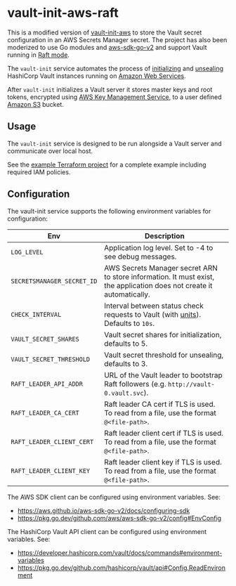 # vault-init-aws-raft

This is a modified version of [vault-init-aws](https://github.com/caquino/vault-init-aws/) to store the Vault secret configuration in an AWS Secrets Manager secret.
The project has also been moderized to use Go modules and [aws-sdk-go-v2](https://aws.github.io/aws-sdk-go-v2/docs/) and support Vault running in [Raft mode](https://developer.hashicorp.com/vault/docs/configuration/storage/raft).

The `vault-init` service automates the process of [initializing](https://www.vaultproject.io/docs/commands/operator/init.html) and [unsealing](https://www.vaultproject.io/docs/concepts/seal.html#unsealing) HashiCorp Vault instances running on [Amazon Web Services](http://aws.amazon.com/).

After `vault-init` initializes a Vault server it stores master keys and root tokens, encrypted using [AWS Key Management Service](https://aws.amazon.com/kms/), to a user defined [Amazon S3](https://aws.amazon.com/s3/) bucket.

## Usage

The `vault-init` service is designed to be run alongside a Vault server and communicate over local host.

See the [example Terraform project](example/) for a complete example including required IAM policies.

## Configuration

The vault-init service supports the following environment variables for configuration:

| Env                        | Description                                                                                                               |
| -------------------------- | ------------------------------------------------------------------------------------------------------------------------- |
| `LOG_LEVEL`                | Application log level. Set to -4 to see debug messages.                                                                   |
| `SECRETSMANAGER_SECRET_ID` | AWS Secrets Manager secret ARN to store information. It must exist, the application does not create it automatically.     |
| `CHECK_INTERVAL`           | Interval between status check requests to Vault (with [units](https://pkg.go.dev/time#ParseDuration)). Defaults to `10s`. |
| `VAULT_SECRET_SHARES`      | Vault secret shares for initialization, defaults to 5.                                                                    |
| `VAULT_SECRET_THRESHOLD`   | Vault secret threshold for unsealing, defaults to 3.                                                                      |
| `RAFT_LEADER_API_ADDR`     | URL of the Vault leader to bootstrap Raft followers (e.g. `http://vault-0.vault.svc`).                                    |
| `RAFT_LEADER_CA_CERT`      | Raft leader CA cert if TLS is used. To read from a file, use the format `@<file-path>`.                                   |
| `RAFT_LEADER_CLIENT_CERT`  | Raft leader client cert if TLS is used. To read from a file, use the format `@<file-path>`.                               |
| `RAFT_LEADER_CLIENT_KEY`   | Raft leader client key if TLS is used. To read from a file, use the format `@<file-path>`.                                |

The AWS SDK client can be configured using environment variables. See:
- https://aws.github.io/aws-sdk-go-v2/docs/configuring-sdk
- https://pkg.go.dev/github.com/aws/aws-sdk-go-v2/config#EnvConfig

The HashiCorp Vault API client can be configured using environment variables. See:
- https://developer.hashicorp.com/vault/docs/commands#environment-variables
- https://pkg.go.dev/github.com/hashicorp/vault/api#Config.ReadEnvironment
